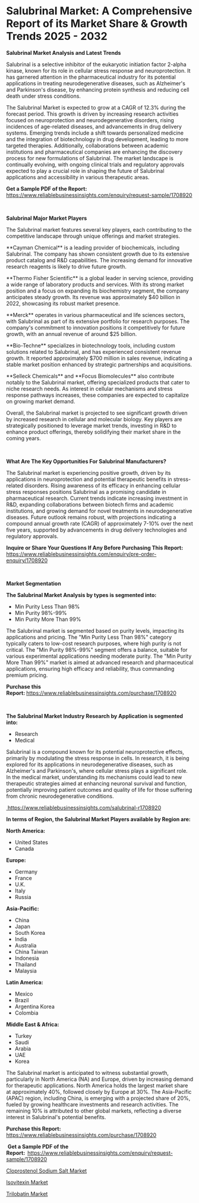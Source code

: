 <p><h1>Salubrinal Market: A Comprehensive Report of its Market Share & Growth Trends 2025 - 2032</h1></p><p><strong>Salubrinal Market Analysis and Latest Trends</strong></p>
<p><p>Salubrinal is a selective inhibitor of the eukaryotic initiation factor 2-alpha kinase, known for its role in cellular stress response and neuroprotection. It has garnered attention in the pharmaceutical industry for its potential applications in treating neurodegenerative diseases, such as Alzheimer's and Parkinson's disease, by enhancing protein synthesis and reducing cell death under stress conditions. </p><p>The Salubrinal Market is expected to grow at a CAGR of 12.3% during the forecast period. This growth is driven by increasing research activities focused on neuroprotection and neurodegenerative disorders, rising incidences of age-related diseases, and advancements in drug delivery systems. Emerging trends include a shift towards personalized medicine and the integration of biotechnology in drug development, leading to more targeted therapies. Additionally, collaborations between academic institutions and pharmaceutical companies are enhancing the discovery process for new formulations of Salubrinal. The market landscape is continually evolving, with ongoing clinical trials and regulatory approvals expected to play a crucial role in shaping the future of Salubrinal applications and accessibility in various therapeutic areas.</p></p>
<p><strong>Get a Sample PDF of the Report:&nbsp;</strong> <a href="https://www.reliablebusinessinsights.com/enquiry/request-sample/1708920?utm_campaign=62&utm_medium=2&utm_source=Github&utm_content=ia&utm_term=10012025&utm_id=salubrinal">https://www.reliablebusinessinsights.com/enquiry/request-sample/1708920</a></p>
<p>&nbsp;</p>
<p><strong>Salubrinal Major Market Players</strong></p>
<p><p>The Salubrinal market features several key players, each contributing to the competitive landscape through unique offerings and market strategies.</p><p>**Cayman Chemical** is a leading provider of biochemicals, including Salubrinal. The company has shown consistent growth due to its extensive product catalog and R&D capabilities. The increasing demand for innovative research reagents is likely to drive future growth.</p><p>**Thermo Fisher Scientific** is a global leader in serving science, providing a wide range of laboratory products and services. With its strong market position and a focus on expanding its biochemistry segment, the company anticipates steady growth. Its revenue was approximately $40 billion in 2022, showcasing its robust market presence.</p><p>**Merck** operates in various pharmaceutical and life sciences sectors, with Salubrinal as part of its extensive portfolio for research purposes. The company's commitment to innovation positions it competitively for future growth, with an annual revenue of around $25 billion.</p><p>**Bio-Techne** specializes in biotechnology tools, including custom solutions related to Salubrinal, and has experienced consistent revenue growth. It reported approximately $700 million in sales revenue, indicating a stable market position enhanced by strategic partnerships and acquisitions.</p><p>**Selleck Chemicals** and **Focus Biomolecules** also contribute notably to the Salubrinal market, offering specialized products that cater to niche research needs. As interest in cellular mechanisms and stress response pathways increases, these companies are expected to capitalize on growing market demand.</p><p>Overall, the Salubrinal market is projected to see significant growth driven by increased research in cellular and molecular biology. Key players are strategically positioned to leverage market trends, investing in R&D to enhance product offerings, thereby solidifying their market share in the coming years.</p></p>
<p>&nbsp;</p>
<p><strong>What Are The Key Opportunities For Salubrinal Manufacturers?</strong></p>
<p><p>The Salubrinal market is experiencing positive growth, driven by its applications in neuroprotection and potential therapeutic benefits in stress-related disorders. Rising awareness of its efficacy in enhancing cellular stress responses positions Salubrinal as a promising candidate in pharmaceutical research. Current trends indicate increasing investment in R&D, expanding collaborations between biotech firms and academic institutions, and growing demand for novel treatments in neurodegenerative diseases. Future outlook remains robust, with projections indicating a compound annual growth rate (CAGR) of approximately 7-10% over the next five years, supported by advancements in drug delivery technologies and regulatory approvals.</p></p>
<p><strong>Inquire or Share Your Questions If Any Before Purchasing This Report:</strong> <a href="https://www.reliablebusinessinsights.com/enquiry/pre-order-enquiry/1708920?utm_campaign=62&utm_medium=2&utm_source=Github&utm_content=ia&utm_term=10012025&utm_id=salubrinal">https://www.reliablebusinessinsights.com/enquiry/pre-order-enquiry/1708920</a></p>
<p>&nbsp;</p>
<p><strong>Market Segmentation</strong></p>
<p><strong>The Salubrinal Market Analysis by types is segmented into:</strong></p>
<p><ul><li>Min Purity Less Than 98%</li><li>Min Purity 98%-99%</li><li>Min Purity More Than 99%</li></ul></p>
<p><p>The Salubrinal market is segmented based on purity levels, impacting its applications and pricing. The "Min Purity Less Than 98%" category typically caters to low-cost research purposes, where high purity is not critical. The "Min Purity 98%-99%" segment offers a balance, suitable for various experimental applications needing moderate purity. The "Min Purity More Than 99%" market is aimed at advanced research and pharmaceutical applications, ensuring high efficacy and reliability, thus commanding premium pricing.</p></p>
<p><strong>Purchase this Report:&nbsp;</strong><a href="https://www.reliablebusinessinsights.com/purchase/1708920?utm_campaign=62&utm_medium=2&utm_source=Github&utm_content=ia&utm_term=10012025&utm_id=salubrinal">https://www.reliablebusinessinsights.com/purchase/1708920</a></p>
<p>&nbsp;</p>
<p><strong>The Salubrinal Market Industry Research by Application is segmented into:</strong></p>
<p><ul><li>Research</li><li>Medical</li></ul></p>
<p><p>Salubrinal is a compound known for its potential neuroprotective effects, primarily by modulating the stress response in cells. In research, it is being explored for its applications in neurodegenerative diseases, such as Alzheimer's and Parkinson's, where cellular stress plays a significant role. In the medical market, understanding its mechanisms could lead to new therapeutic strategies aimed at enhancing neuronal survival and function, potentially improving patient outcomes and quality of life for those suffering from chronic neurodegenerative conditions.</p></p>
<p><a href="https://www.reliablebusinessinsights.com/salubrinal-r1708920?utm_campaign=62&utm_medium=2&utm_source=Github&utm_content=ia&utm_term=10012025&utm_id=salubrinal">&nbsp;https://www.reliablebusinessinsights.com/salubrinal-r1708920</a></p>
<p><strong>In terms of Region, the Salubrinal Market Players available by Region are:</strong></p>
<p>
    <p> <strong> North America: </strong>
        <ul>
            <li>United States</li>
            <li>Canada</li>
        </ul>
        </p> 
    <p> <strong> Europe: </strong>
        <ul>
            <li>Germany</li>
            <li>France</li>
            <li>U.K.</li>
            <li>Italy</li>
            <li>Russia</li>
        </ul>
        </p> 
    <p> <strong> Asia-Pacific: </strong>
        <ul>
            <li>China</li>
            <li>Japan</li>
            <li>South Korea</li>
            <li>India</li>
            <li>Australia</li>
            <li>China Taiwan</li>
            <li>Indonesia</li>
            <li>Thailand</li>
            <li>Malaysia</li>
        </ul>
        </p> 
    <p> <strong> Latin America: </strong>
        <ul>
            <li>Mexico</li>
            <li>Brazil</li>
            <li>Argentina Korea</li>
            <li>Colombia</li>
        </ul>
        </p> 
    <p> <strong> Middle East & Africa: </strong>
        <ul>
            <li>Turkey</li>
            <li>Saudi</li>
            <li>Arabia</li>
            <li>UAE</li>
            <li>Korea</li>
        </ul>
    </p>
    </p>
<p><p>The Salubrinal market is anticipated to witness substantial growth, particularly in North America (NA) and Europe, driven by increasing demand for therapeutic applications. North America holds the largest market share at approximately 40%, followed closely by Europe at 30%. The Asia-Pacific (APAC) region, including China, is emerging with a projected share of 20%, fueled by growing healthcare investments and research activities. The remaining 10% is attributed to other global markets, reflecting a diverse interest in Salubrinal's potential benefits.</p></p>
<p><strong>Purchase this Report: </strong><a href="https://www.reliablebusinessinsights.com/purchase/1708920?utm_campaign=62&utm_medium=2&utm_source=Github&utm_content=ia&utm_term=10012025&utm_id=salubrinal">https://www.reliablebusinessinsights.com/purchase/1708920</a></p>
<p>&nbsp;<strong>Get a Sample PDF of the Report:&nbsp;&nbsp;</strong><a href="https://www.reliablebusinessinsights.com/enquiry/request-sample/1708920?utm_campaign=62&utm_medium=2&utm_source=Github&utm_content=ia&utm_term=10012025&utm_id=salubrinal">https://www.reliablebusinessinsights.com/enquiry/request-sample/1708920</a></p>
<p><strong></strong></p>
<p><p><a href="https://github.com/danikabiele541/Market-Research-Report-List-1/blob/main/cloprostenol-sodium-salt-market.md?utm_campaign=62&utm_medium=2&utm_source=Github&utm_content=ia&utm_term=10012025&utm_id=salubrinal">Cloprostenol Sodium Salt Market</a></p><p><a href="https://github.com/jamastodola515/Market-Research-Report-List-1/blob/main/isovitexin-market.md?utm_campaign=62&utm_medium=2&utm_source=Github&utm_content=ia&utm_term=10012025&utm_id=salubrinal">Isovitexin Market</a></p><p><a href="https://github.com/organophelia8282/Market-Research-Report-List-1/blob/main/trilobatin-market.md?utm_campaign=62&utm_medium=2&utm_source=Github&utm_content=ia&utm_term=10012025&utm_id=salubrinal">Trilobatin Market</a></p></p>